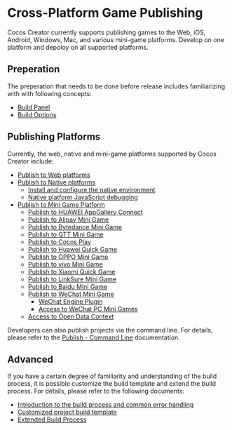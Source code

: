 # Cross-Platform Game Publishing

Cocos Creator currently supports publishing games to the Web, iOS, Android, Windows, Mac, and various mini-game platforms. Develop on one platform and depoloy on all supported platforms.

## Preperation

The preperation that needs to be done before release includes familiarizing with with following concepts:

- [Build Panel](build-panel.md)
- [Build Options](build-options.md)

## Publishing Platforms

Currently, the web, native and mini-game platforms supported by Cocos Creator include:

- [Publish to Web platforms](publish-web.md)
- [Publish to Native platforms](native-options.md)
    - [Install and configure the native environment](setup-native-development.md)
    - [Native platform JavaScript debugging](debug-jsb.md)
- [Publish to Mini Game Platform](publish-mini-game.md)
    - [Publish to HUAWEI AppGallery Connect](publish-huawei-agc.md)
    - [Publish to Alipay Mini Game](publish-alipay-mini-game.md)
    - [Publish to Bytedance Mini Game](publish-bytedance-mini-game.md)
    - [Publish to QTT Mini Game](publish-qtt.md)
    - [Publish to Cocos Play](publish-cocos-play.md)
    - [Publish to Huawei Quick Game](publish-huawei-quick-game.md)
    - [Publish to OPPO Mini Game](publish-oppo-mini-game.md)
    - [Publish to vivo Mini Game](publish-vivo-mini-game.md)
    - [Publish to Xiaomi Quick Game](publish-xiaomi-quick-game.md)
    - [Publish to LinkSure Mini Game](publish-link-sure.md)
    - [Publish to Baidu Mini Game](publish-baidu-mini-game.md)
    - [Publish to WeChat Mini Game](publish-wechatgame.md)
        - [WeChat Engine Plugin](wechatgame-plugin.md)
        - [Access to WeChat PC Mini Games](publish-pc-wechatgame.md)
    - [Access to Open Data Context](build-open-data-context.md)

Developers can also publish projects via the command line. For details, please refer to the [Publish - Command Line](publish-in-command-line.md) documentation.

## Advanced

If you have a certain degree of familiarity and understanding of the build process, it is possible customize the build template and extend the build process. For details, please refer to the following documents:

- [Introduction to the build process and common error handling](build-guide.md)
- [Customized project build template](custom-project-build-template.md)
- [Extended Build Process](custom-build-plugin.md)
